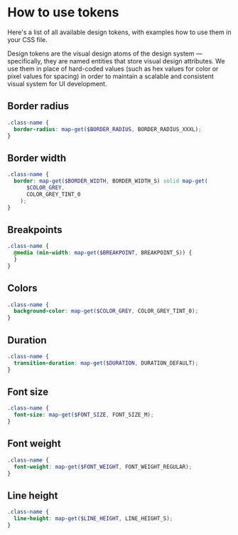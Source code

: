 # How to use tokens

Here's a list of all available design tokens, with examples how to use them in
your CSS file.

Design tokens are the visual design atoms of the design system — specifically,
they are named entities that store visual design attributes. We use them in
place of hard-coded values (such as hex values for color or pixel values for
spacing) in order to maintain a scalable and consistent visual system for UI
development.

## Border radius

```scss
.class-name {
  border-radius: map-get($BORDER_RADIUS, BORDER_RADIUS_XXXL);
}
```

## Border width

```scss
.class-name {
  border: map-get($BORDER_WIDTH, BORDER_WIDTH_S) solid map-get(
      $COLOR_GREY,
      COLOR_GREY_TINT_0
    );
}
```

## Breakpoints

```scss
.class-name {
  @media (min-width: map-get($BREAKPOINT, BREAKPOINT_S)) {
  }
}
```

## Colors

```scss
.class-name {
  background-color: map-get($COLOR_GREY, COLOR_GREY_TINT_0);
}
```

## Duration

```scss
.class-name {
  transition-duration: map-get($DURATION, DURATION_DEFAULT);
}
```

## Font size

```scss
.class-name {
  font-size: map-get($FONT_SIZE, FONT_SIZE_M);
}
```

## Font weight

```scss
.class-name {
  font-weight: map-get($FONT_WEIGHT, FONT_WEIGHT_REGULAR);
}
```

## Line height

```scss
.class-name {
  line-height: map-get($LINE_HEIGHT, LINE_HEIGHT_S);
}
```
